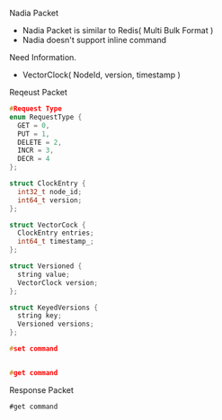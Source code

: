 Nadia Packet
* Nadia Packet is similar to Redis( Multi Bulk Format )
* Nadia doesn't support inline command

Need Information.
* VectorClock( NodeId, version, timestamp )

Reqeust Packet
```c
#Request Type
enum RequestType {
  GET = 0,
  PUT = 1,
  DELETE = 2,
  INCR = 3,
  DECR = 4
};

struct ClockEntry {
  int32_t node_id;
  int64_t version;
};

struct VectorCock {
  ClockEntry entries;
  int64_t timestamp_;
};

struct Versioned {
  string value;
  VectorClock version;
};

struct KeyedVersions {
  string key;
  Versioned versions;
};

```

```c
#set command


#get command


```

Response Packet

```
#get command

```

